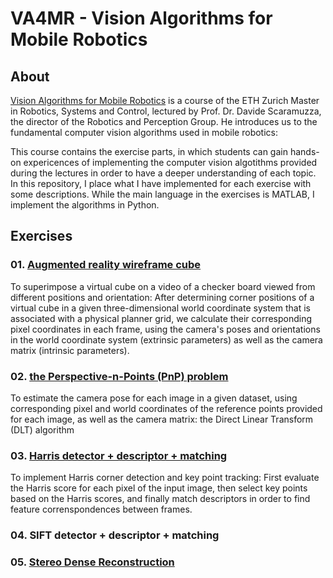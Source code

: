 # VA4MR - Vision Algorithms for Mobile Robotics

## About
[Vision Algorithms for Mobile Robotics](http://rpg.ifi.uzh.ch/teaching.html) is a course of the ETH Zurich Master in Robotics, Systems and Control, lectured by Prof. Dr. Davide Scaramuzza, the director of the Robotics and Perception Group. He introduces us to the fundamental computer vision algorithms used in mobile robotics:

This course contains the exercise parts, in which students can gain hands-on expericences of implementing the computer vision algotithms provided during the lectures in order to have a deeper understanding of each topic. In this repository, I place what I have implemented for each exercise with some descriptions. While the main language in the exercises is MATLAB, I implement the algorithms in Python.

## Exercises
### 01. [Augmented reality wireframe cube](https://github.com/teruyuki-yamasaki/VA4MR/tree/main/exercise01)
To superimpose a virtual cube on a video of a checker board viewed from different positions and orientation: 
After determining corner positions of a virtual cube in a given three-dimensional world coordinate system that is associated with a physical planner grid, 
we calculate their corresponding pixel coordinates in each frame, using the camera's poses and orientations in the world coordinate system (extrinsic parameters) as well as the camera matrix (intrinsic parameters).

### 02. [the Perspective-n-Points (PnP) problem](https://github.com/teruyuki-yamasaki/VA4MR/tree/main/exercise02)
To estimate the camera pose for each image in a given dataset, using corresponding pixel and world coordinates of the reference points provided for each image, as well as the camera matrix: the Direct Linear Transform (DLT) algorithm

### 03. [Harris detector + descriptor + matching](https://github.com/teruyuki-yamasaki/VA4MR/tree/main/exercise03)
To implement Harris corner detection and key point tracking: First evaluate the Harris score for each pixel of the input image, then select key points based on the Harris scores, and finally match descriptors in order to find feature correnspondences between frames. 

### 04. SIFT detector + descriptor + matching

### 05. [Stereo Dense Reconstruction](https://github.com/teruyuki-yamasaki/VAMR/tree/main/exercise05)

